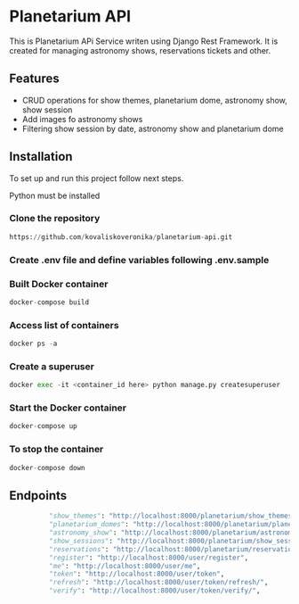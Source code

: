 # Planetarium API

This is Planetarium APi Service writen using Django Rest Framework. It is created for managing astronomy shows, reservations tickets and other.

## Features
* CRUD operations for show themes, planetarium dome, astronomy show, show session
* Add images fo astronomy shows
* Filtering show session by date, astronomy show and planetarium dome

## Installation
To set up and run this project follow next steps.

Python must be installed

### Clone the repository
```python
https://github.com/kovaliskoveronika/planetarium-api.git
```

### Create .env file and define variables following .env.sample

### Built Docker container
```python
docker-compose build
```

### Access list of containers
```python
docker ps -a
```

### Create a superuser
```python
docker exec -it <container_id here> python manage.py createsuperuser
```

### Start the Docker container
```python
docker-compose up
```

### To stop the container
```python
docker-compose down
```

## Endpoints
```python
          "show_themes": "http://localhost:8000/planetarium/show_themes/",
          "planetarium_domes": "http://localhost:8000/planetarium/planetarium_domes/",
          "astronomy_show": "http://localhost:8000/planetarium/astronomy_show/",
          "show_sessions": "http://localhost:8000/planetarium/show_sessions/",
          "reservations": "http://localhost:8000/planetarium/reservations/"
          "register": "http://localhost:8000/user/register",
          "me": "http://localhost:8000/user/me",
          "token": "http://localhost:8000/user/token",
          "refresh": "http://localhost:8000/user/token/refresh/",
          "verify": "http://localhost:8000/user/token/verify/",
```
